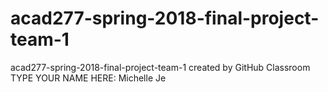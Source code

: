 # acad277-spring-2018-final-project-team-1
acad277-spring-2018-final-project-team-1 created by GitHub Classroom
TYPE YOUR NAME HERE: Michelle Je
